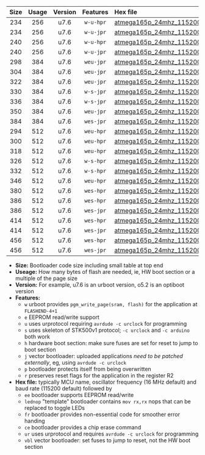 |Size|Usage|Version|Features|Hex file|
|:-:|:-:|:-:|:-:|:--|
|234|256|u7.6|`w-u-hpr`|[atmega165p_24mhz_115200bps_ur.hex](https://raw.githubusercontent.com/stefanrueger/urboot/main/atmega165p_24mhz_115200bps_ur.hex)|
|234|256|u7.6|`w-u-jpr`|[atmega165p_24mhz_115200bps_ur_vbl.hex](https://raw.githubusercontent.com/stefanrueger/urboot/main/atmega165p_24mhz_115200bps_ur_vbl.hex)|
|240|256|u7.6|`w-u-hpr`|[atmega165p_24mhz_115200bps_lednop_ur.hex](https://raw.githubusercontent.com/stefanrueger/urboot/main/atmega165p_24mhz_115200bps_lednop_ur.hex)|
|240|256|u7.6|`w-u-jpr`|[atmega165p_24mhz_115200bps_lednop_ur_vbl.hex](https://raw.githubusercontent.com/stefanrueger/urboot/main/atmega165p_24mhz_115200bps_lednop_ur_vbl.hex)|
|298|384|u7.6|`weu-jpr`|[atmega165p_24mhz_115200bps_ee_ur_vbl.hex](https://raw.githubusercontent.com/stefanrueger/urboot/main/atmega165p_24mhz_115200bps_ee_ur_vbl.hex)|
|304|384|u7.6|`weu-jpr`|[atmega165p_24mhz_115200bps_ee_lednop_ur_vbl.hex](https://raw.githubusercontent.com/stefanrueger/urboot/main/atmega165p_24mhz_115200bps_ee_lednop_ur_vbl.hex)|
|322|384|u7.6|`weu-jpr`|[atmega165p_24mhz_115200bps_ee_lednop_fr_ur_vbl.hex](https://raw.githubusercontent.com/stefanrueger/urboot/main/atmega165p_24mhz_115200bps_ee_lednop_fr_ur_vbl.hex)|
|330|384|u7.6|`w-s-jpr`|[atmega165p_24mhz_115200bps_vbl.hex](https://raw.githubusercontent.com/stefanrueger/urboot/main/atmega165p_24mhz_115200bps_vbl.hex)|
|336|384|u7.6|`w-s-jpr`|[atmega165p_24mhz_115200bps_lednop_vbl.hex](https://raw.githubusercontent.com/stefanrueger/urboot/main/atmega165p_24mhz_115200bps_lednop_vbl.hex)|
|350|384|u7.6|`weu-jpr`|[atmega165p_24mhz_115200bps_ee_lednop_fr_ce_ur_vbl.hex](https://raw.githubusercontent.com/stefanrueger/urboot/main/atmega165p_24mhz_115200bps_ee_lednop_fr_ce_ur_vbl.hex)|
|384|384|u7.6|`wes-jpr`|[atmega165p_24mhz_115200bps_ee_vbl.hex](https://raw.githubusercontent.com/stefanrueger/urboot/main/atmega165p_24mhz_115200bps_ee_vbl.hex)|
|294|512|u7.6|`weu-hpr`|[atmega165p_24mhz_115200bps_ee_ur.hex](https://raw.githubusercontent.com/stefanrueger/urboot/main/atmega165p_24mhz_115200bps_ee_ur.hex)|
|300|512|u7.6|`weu-hpr`|[atmega165p_24mhz_115200bps_ee_lednop_ur.hex](https://raw.githubusercontent.com/stefanrueger/urboot/main/atmega165p_24mhz_115200bps_ee_lednop_ur.hex)|
|318|512|u7.6|`weu-hpr`|[atmega165p_24mhz_115200bps_ee_lednop_fr_ur.hex](https://raw.githubusercontent.com/stefanrueger/urboot/main/atmega165p_24mhz_115200bps_ee_lednop_fr_ur.hex)|
|326|512|u7.6|`w-s-hpr`|[atmega165p_24mhz_115200bps.hex](https://raw.githubusercontent.com/stefanrueger/urboot/main/atmega165p_24mhz_115200bps.hex)|
|332|512|u7.6|`w-s-hpr`|[atmega165p_24mhz_115200bps_lednop.hex](https://raw.githubusercontent.com/stefanrueger/urboot/main/atmega165p_24mhz_115200bps_lednop.hex)|
|346|512|u7.6|`weu-hpr`|[atmega165p_24mhz_115200bps_ee_lednop_fr_ce_ur.hex](https://raw.githubusercontent.com/stefanrueger/urboot/main/atmega165p_24mhz_115200bps_ee_lednop_fr_ce_ur.hex)|
|380|512|u7.6|`wes-hpr`|[atmega165p_24mhz_115200bps_ee.hex](https://raw.githubusercontent.com/stefanrueger/urboot/main/atmega165p_24mhz_115200bps_ee.hex)|
|386|512|u7.6|`wes-hpr`|[atmega165p_24mhz_115200bps_ee_lednop.hex](https://raw.githubusercontent.com/stefanrueger/urboot/main/atmega165p_24mhz_115200bps_ee_lednop.hex)|
|386|512|u7.6|`wes-jpr`|[atmega165p_24mhz_115200bps_ee_lednop_vbl.hex](https://raw.githubusercontent.com/stefanrueger/urboot/main/atmega165p_24mhz_115200bps_ee_lednop_vbl.hex)|
|414|512|u7.6|`wes-hpr`|[atmega165p_24mhz_115200bps_ee_lednop_fr.hex](https://raw.githubusercontent.com/stefanrueger/urboot/main/atmega165p_24mhz_115200bps_ee_lednop_fr.hex)|
|414|512|u7.6|`wes-jpr`|[atmega165p_24mhz_115200bps_ee_lednop_fr_vbl.hex](https://raw.githubusercontent.com/stefanrueger/urboot/main/atmega165p_24mhz_115200bps_ee_lednop_fr_vbl.hex)|
|456|512|u7.6|`wes-hpr`|[atmega165p_24mhz_115200bps_ee_lednop_fr_ce.hex](https://raw.githubusercontent.com/stefanrueger/urboot/main/atmega165p_24mhz_115200bps_ee_lednop_fr_ce.hex)|
|456|512|u7.6|`wes-jpr`|[atmega165p_24mhz_115200bps_ee_lednop_fr_ce_vbl.hex](https://raw.githubusercontent.com/stefanrueger/urboot/main/atmega165p_24mhz_115200bps_ee_lednop_fr_ce_vbl.hex)|

- **Size:** Bootloader code size including small table at top end
- **Useage:** How many bytes of flash are needed, ie, HW boot section or a multiple of the page size
- **Version:** For example, u7.6 is an urboot version, o5.2 is an optiboot version
- **Features:**
  + `w` urboot provides `pgm_write_page(sram, flash)` for the application at `FLASHEND-4+1`
  + `e` EEPROM read/write support
  + `u` uses urprotocol requiring `avrdude -c urclock` for programming
  + `s` uses skeleton of STK500v1 protocol; `-c urclock` and `-c arduino` both work
  + `h` hardware boot section: make sure fuses are set for reset to jump to boot section
  + `j` vector bootloader: uploaded applications *need to be patched externally*, eg, using `avrdude -c urclock`
  + `p` bootloader protects itself from being overwritten
  + `r` preserves reset flags for the application in the register R2
- **Hex file:** typically MCU name, oscillator frequency (16 MHz default) and baud rate (115200 default) followed by
  + `ee` bootloader supports EEPROM read/write
  + `lednop` "template" bootloader contains `mov rx,rx` nops that can be replaced to toggle LEDs
  + `fr` bootloader provides non-essential code for smoother error handing
  + `ce` bootloader provides a chip erase command
  + `ur` uses urprotocol and requires `avrdude -c urclock` for programming
  + `vbl` vector bootloader: set fuses to jump to reset, not the HW boot section
